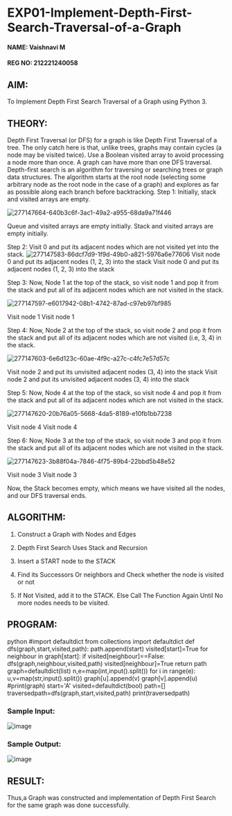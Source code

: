 # EXP01-Implement-Depth-First-Search-Traversal-of-a-Graph

#### NAME: Vaishnavi M
#### REG NO: 212221240058

## AIM:
To Implement Depth First Search Traversal of a Graph using Python 3.

## THEORY:
Depth First Traversal (or DFS) for a graph is like Depth First Traversal of a tree. The only catch here is that, unlike trees, graphs may contain cycles (a node may be visited twice). Use a Boolean visited array to avoid processing a node more than once. A graph can have more than one DFS traversal. Depth-first search is an algorithm for traversing or searching trees or graph data structures. The algorithm starts at the root node (selecting some arbitrary node as the root node in the case of a graph) and explores as far as possible along each branch before backtracking. Step 1: Initially, stack and visited arrays are empty.

![277147664-640b3c6f-3ac1-49a2-a955-68da9a71f446](https://github.com/Aashima02/AI01-Implement-Depth-First-Search-Traversal-of-a-Graph/assets/93427086/8155d09b-9c4f-429c-98b6-406cf90d5c37)

Queue and visited arrays are empty initially. Stack and visited arrays are empty initially. 

Step 2: Visit 0 and put its adjacent nodes which are not visited yet into the stack.
![277147583-86dcf7d9-1f9d-49b0-a821-5976a6e77606](https://github.com/Aashima02/AI01-Implement-Depth-First-Search-Traversal-of-a-Graph/assets/93427086/2bf01474-ae51-4127-b837-a6724e8c3922)
Visit node 0 and put its adjacent nodes (1, 2, 3) into the stack Visit node 0 and put its adjacent nodes (1, 2, 3) into the stack

Step 3: Now, Node 1 at the top of the stack, so visit node 1 and pop it from the stack and put all of its adjacent nodes which are not visited in the stack.

![277147597-e6017942-08b1-4742-87ad-c97eb97bf985](https://github.com/Aashima02/AI01-Implement-Depth-First-Search-Traversal-of-a-Graph/assets/93427086/47b03a0d-18ac-4079-ae4d-cfec8d3bf9a6)

Visit node 1 Visit node 1

Step 4: Now, Node 2 at the top of the stack, so visit node 2 and pop it from the stack and put all of its adjacent nodes which are not visited (i.e, 3, 4) in the stack.

![277147603-6e6d123c-60ae-4f9c-a27c-c4fc7e57d57c](https://github.com/Aashima02/AI01-Implement-Depth-First-Search-Traversal-of-a-Graph/assets/93427086/117d9aae-631e-407f-a919-f53c155dd58a)

Visit node 2 and put its unvisited adjacent nodes (3, 4) into the stack Visit node 2 and put its unvisited adjacent nodes (3, 4) into the stack

Step 5: Now, Node 4 at the top of the stack, so visit node 4 and pop it from the stack and put all of its adjacent nodes which are not visited in the stack.

![277147620-20b76a05-5668-4da5-8189-e10fb1bb7238](https://github.com/Aashima02/AI01-Implement-Depth-First-Search-Traversal-of-a-Graph/assets/93427086/7d5b4d77-912f-4164-9419-522df796703e)

Visit node 4 Visit node 4

Step 6: Now, Node 3 at the top of the stack, so visit node 3 and pop it from the stack and put all of its adjacent nodes which are not visited in the stack.

![277147623-3b88f04a-7846-4f75-89b4-22bbd5b48e52](https://github.com/Aashima02/AI01-Implement-Depth-First-Search-Traversal-of-a-Graph/assets/93427086/daebc0c9-d9d7-4b59-ae0a-59085eab41bb)

Visit node 3 Visit node 3

Now, the Stack becomes empty, which means we have visited all the nodes, and our DFS traversal ends.

## ALGORITHM:

1. Construct a Graph with Nodes and Edges

2. Depth First Search Uses Stack and Recursion

3. Insert a START node to the STACK

4. Find its Successors Or neighbors and Check whether the node is visited or not

5. If Not Visited, add it to the STACK. Else Call The Function Again Until No more nodes needs to be visited.

## PROGRAM:
python
#import defaultdict
from collections import defaultdict
def dfs(graph,start,visited,path):
    path.append(start)
    visited[start]=True
    for neighbour in graph[start]:
        if visited[neighbour]==False:
            dfs(graph,neighbour,visited,path)
            visited[neighbour]=True
    return path
graph=defaultdict(list)
n,e=map(int,input().split())
for i in range(e):
    u,v=map(str,input().split())
    graph[u].append(v)
    graph[v].append(u)
#print(graph)
start='A'
visited=defaultdict(bool)
path=[]
traversedpath=dfs(graph,start,visited,path)
print(traversedpath)


### Sample Input:
![image](https://github.com/Aashima02/AI01-Implement-Depth-First-Search-Traversal-of-a-Graph/assets/93427086/fac182f3-6f35-4b25-b88e-5c33cebda4ed)

### Sample Output:
![image](https://github.com/Aashima02/AI01-Implement-Depth-First-Search-Traversal-of-a-Graph/assets/93427086/c06286a9-fe74-46cb-b5e0-118e4b46ad0f)


## RESULT:
Thus,a Graph was constructed and implementation of Depth First Search for the same graph was done successfully.
